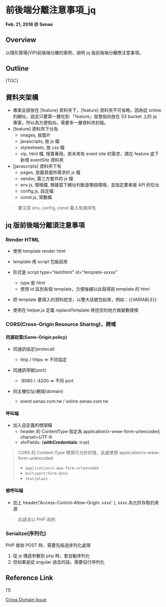 # 前後端分離注意事項_jq

**Feb. 21, 2018 @ Senao**

## Overview

以隱形賣場(VIP)前後端分離的案例，說明 jq 版前後端分離應注意事項。



## Outline

[TOC]

## 資料夾架構

- 專案全部放在 [feature] 資料夾下，[feature] 資料夾不可省略，因為從 online 的網址，設定只要第一層吃到 「feature」就會指向放在 S3 bucket 上的 jq 專案，所以為方便指向，需要多一層資料夾封裝。
- [feature] 資料夾下分為
  - images, 放圖片
  - javascripts, 放 js 檔
  - stylesheets, 放 css 檔
  - vip, html 檔, 隱賣專用。若未來有 event site 的需求，請在 feature 底下新增 eventSite 資料夾
- [javascripts] 資料夾下有
  - pages, 放置頁面所需求的 js 檔
  - vendor, 第三方套件的 js 檔
  - env.js, 環境檔, 根據當下網址判斷是哪個環境，並指定要串接 API 的位址
  - config.js, 設定檔
  - const.js, 常數檔

> 要注意 env, config, const 載入有順序性



## jq 版前後端分離須注意事項

### Render HTML

- 使用 template render html


- template 用 script 包裝起來
- 形式是 script type="text/html" id="template-xxxxx"
  - type 是 html
  - 使用 id 區別各個 template，方便後續以此取得該 template 的 html
- 把 template 要填入的資料挖空，以雙大括號包起來，例如：{{VARIABLE}}


- 使用在 helper.js 定義 replaceTemplate 將挖空的地方做變數替換




### CORS(Cross-Origin Resource Sharing)，跨域

#### 同源政策(Same-Origin policy)

- 同通訊協定(protocal)
  - http / https => 不同協定


- 同通訊埠號(port)
  - :8080 / :4200 => 不同 port


- 同主機位址/網域(domain)
  - event.senao.com.tw / online.senao.com.tw



#### 呼叫端

- 加入自定義的標頭檔
  - header 的 ContentType 指定為 application/x-www-form-urlencoded; charset=UTF-8
  - xhrFields: {**withCredentials**: true}

>CORS 的 Content-Type 標頭可允許的值，此處使用 application/x-www-form-urlencoded
>
>- `application/x-www-form-urlencoded`
>- `multipart/form-data`
>- `text/plain`



#### 被呼叫端

- 加上 header('Access-Control-Allow-Origin: xxxx' ), xxxx 為允許存取的來源

>此語法以 PHP 為例



### Serialize(序列化)

PHP 接收 POST 時，需要先經過序列化處理

1. 從 js 傳遞參數到 php 時，會自動序列化
2. 但如果是從 angular 過去的話，需要自行序列化




## Reference Link

[1]

[Cross Domain Issue](https://paper.dropbox.com/doc/cross-domain-issue-t59EQzEOlFW5qbWmSTl55)